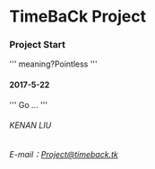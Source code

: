# TimeBaCk Project
### Project Start
'''
meaning?Pointless
'''
#### 2017-5-22
'''
Go ...
'''
###### KENAN LIU
###### E-mail：Project@timeback.tk
